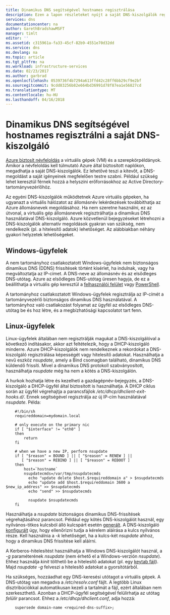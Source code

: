 ```yaml
---
title: Dinamikus DNS segítségével hostnames regisztrálása
description: Ezen a lapon részleteket nyújt a saját DNS-kiszolgálók regisztrálása állomásnevek dinamikus DNS beállítása.
services: dns
documentationcenter: na
author: GarethBradshawMSFT
manager: timlt
editor: ''
ms.assetid: c315961a-fa33-45cf-82b9-4551e70d32dd
ms.service: dns
ms.devlang: na
ms.topic: article
ms.tgt_pltfrm: na
ms.workload: infrastructure-services
ms.date: 02/23/2017
ms.author: garbrad
ms.openlocfilehash: 0539736f4b7294a613ffd42c28ff6bb29cf9e2bf
ms.sourcegitcommit: 9cdd83256b82e664bd36991d78f87ea1e56827cd
ms.translationtype: MT
ms.contentlocale: hu-HU
ms.lasthandoff: 04/16/2018
---
```

# <a name="using-dynamic-dns-to-register-hostnames-in-your-own-dns-server"></a>Dinamikus DNS segítségével hostnames regisztrálni a saját DNS-kiszolgáló
[Azure biztosít névfeloldás](virtual-networks-name-resolution-for-vms-and-role-instances.md) a virtuális gépek (VM) és a szerepkörpéldányok. Amikor a névfeloldás kell túlmutató Azure által biztosított naplókon, megadhatja a saját DNS-kiszolgálók. Ez lehetővé teszi a kitevőt, a DNS-megoldást a saját igényeinek megfelelően testre szabni. Például szükség lehet keresztül férnek hozzá a helyszíni erőforrásokhoz az Active Directory-tartományvezérlőhöz.

Az egyéni DNS-kiszolgálók működtetnek Azure virtuális gépeken, ha ugyanazt a virtuális hálózatot az állomásnév lekérdezések továbbíthatja az Azure állomásnevek megoldásához. Ha nem szeretne használni, ez az útvonal, a virtuális gép állomásnevek regisztrálhatja a dinamikus DNS használatával DNS-kiszolgáló.  Azure közvetlenül bejegyzéseket létrehozni a DNS-kiszolgálók alternatív megoldások gyakran van szükség, nem rendelkezik (pl. a hitelesítő adatok) lehetőséget. Az alábbiakban néhány gyakori helyzetek lehetőségeket.

## <a name="windows-clients"></a>Windows-ügyfelek
A nem tartományhoz csatlakoztatott Windows-ügyfelek nem biztonságos dinamikus DNS (DDNS) frissítések történt kísérlet, ha indulnak, vagy ha megváltoztatja az IP-címet. A DNS-neve az állomásnév és az elsődleges DNS-utótag. Azure az elsődleges DNS-utótag üresen hagyja, de ez a beállíthatja a virtuális gép keresztül a [felhasználói felület](https://technet.microsoft.com/library/cc794784.aspx) vagy [PowerShell](/powershell/module/dnsclient/set-dnsclient).

A tartományhoz csatlakoztatott Windows-ügyfelek regisztrálja az IP-címét a tartományvezérlő biztonságos dinamikus DNS használatával. A tartományhoz való csatlakozást folyamat az ügyfél az elsődleges DNS-utótag be és hoz létre, és a megbízhatósági kapcsolatot tart fenn.

## <a name="linux-clients"></a>Linux-ügyfelek
Linux-ügyfelek általában nem regisztrálják magukat a DNS-kiszolgálóval a következő indításakor, akkor azt feltételezik, hogy a DHCP-kiszolgáló minderre. Azure DHCP-kiszolgálók nem rendelkeznek a rekordokat a DNS-kiszolgáló regisztrálása képességét vagy hitelesítő adatokat.  Használhatja a nevű eszköz *nsupdate*, amely a Bind csomagban található, dinamikus DNS küldendő frissíti. Mivel a dinamikus DNS protokoll szabványosított, használhatja *nsupdate* még ha nem a kötés a DNS-kiszolgálón.

A hurkok hozhatja létre és kezelheti a gazdagépnév-bejegyzés, a DNS-kiszolgáló a DHCP-ügyfél által biztosított is használhatja. A DHCP ciklus során az ügyfél végrehajtja a parancsfájlok */etc/dhcp/dhclient-exit-hooks.d/*. Ennek segítségével regisztrálja az új IP-cím használatával *nsupdate*. Példa:

        #!/bin/sh
        requireddomain=mydomain.local

        # only execute on the primary nic
        if [ "$interface" != "eth0" ]
        then
            return
        fi

        # when we have a new IP, perform nsupdate
        if [ "$reason" = BOUND ] || [ "$reason" = RENEW ] ||
           [ "$reason" = REBIND ] || [ "$reason" = REBOOT ]
        then
            host=`hostname`
            nsupdatecmds=/var/tmp/nsupdatecmds
              echo "update delete $host.$requireddomain a" > $nsupdatecmds
              echo "update add $host.$requireddomain 3600 a $new_ip_address" >> $nsupdatecmds
              echo "send" >> $nsupdatecmds

              nsupdate $nsupdatecmds
        fi

        
        

Használhatja a *nsupdate* biztonságos dinamikus DNS-frissítések végrehajtásához parancsot. Például egy kötés DNS-kiszolgálót használ, egy nyilvános-titkos kulcsból álló kulcspárt esetén [generált](http://linux.yyz.us/nsupdate/).  A DNS-kiszolgáló [konfigurált](http://linux.yyz.us/dns/ddns-server.html) úgy, hogy ellenőrizni tudja a kérelem aláírása a kulcs nyilvános része. Kell használnia a *-k* lehetőséget, ha a kulcs-két *nsupdate* ahhoz, hogy a dinamikus DNS frissítése kell aláírni.

A Kerberos-hitelesítést használhatja a Windows DNS-kiszolgálót használ, a *-g* paraméterének *nsupdate* (nem érhető el a Windows-verzión *nsupdate*). Ehhez használja *kinit* tölthető be a hitelesítő adatokat (pl. egy [keytab fájl](http://www.itadmintools.com/2011/07/creating-kerberos-keytab-files.html)). Majd *nsupdate -g* felveszi a hitelesítő adatokat a gyorsítótárból.

Ha szükséges, hozzáadhat egy DNS-keresési utótagot a virtuális gépek. A DNS-utótag van megadva a */etc/resolv.conf* fájlt. A legtöbb Linux disztribúciókkal automatikusan kezeli a tartalmát a fájl, ezért általában nem szerkeszthető. Azonban a DHCP-ügyfél segítségével felülírhatja az utótag *felülír* parancsot. Ehhez a */etc/dhcp/dhclient.conf*, adja hozzá:

        supersede domain-name <required-dns-suffix>;

